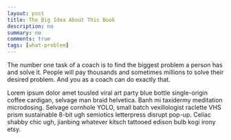```yaml
---
layout: post
title: The Big Idea About This Book
description: no
summary: no
comments: true
tags: [what-problem]
---
```


The number one task of a coach is to find the biggest problem a person has and solve it. People will pay thousands and sometimes millions to solve their desired problem. And you as a coach can do exactly that. 

Lorem ipsum dolor amet tousled viral art party blue bottle single-origin coffee cardigan, selvage man braid helvetica. Banh mi taxidermy meditation microdosing. Selvage cornhole YOLO, small batch vexillologist raclette VHS prism sustainable 8-bit ugh semiotics letterpress disrupt pop-up. Celiac shabby chic ugh, jianbing whatever kitsch tattooed edison bulb kogi irony etsy.


